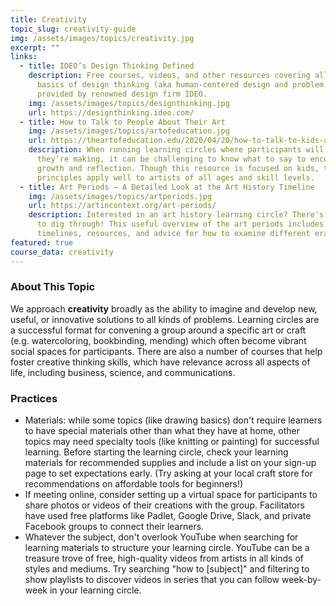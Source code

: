 ```yaml
---
title: Creativity
topic_slug: creativity-guide
img: /assets/images/topics/creativity.jpg
excerpt: ""
links:
  - title: IDEO’s Design Thinking Defined
    description: Free courses, videos, and other resources covering all of the
      basics of design thinking (aka human-centered design and problem solving),
      provided by renowned design firm IDEO.
    img: /assets/images/topics/designthinking.jpg
    url: https://designthinking.ideo.com/
  - title: How to Talk to People About Their Art
    img: /assets/images/topics/artofeducation.jpg
    url: https://theartofeducation.edu/2020/04/20/how-to-talk-to-kids-about-their-art
    description: When running learning circles where participants will show what
      they’re making, it can be challenging to know what to say to encourage
      growth and reflection. Though this resource is focused on kids, the
      principles apply well to artists of all ages and skill levels.
  - title: Art Periods – A Detailed Look at the Art History Timeline
    img: /assets/images/topics/artperiods.jpg
    url: https://artincontext.org/art-periods/
    description: Interested in an art history learning circle? There's a lot of it
      to dig through! This useful overview of the art periods includes
      timelines, resources, and advice for how to examine different eras.
featured: true
course_data: creativity
---
```

### About This Topic

We approach **creativity** broadly as the ability to imagine and develop new, useful, or innovative solutions to all kinds of problems. Learning circles are a successful format for convening a group around a specific art or craft (e.g. watercoloring, bookbinding, mending) which often become vibrant social spaces for participants. There are also a number of courses that help foster creative thinking skills, which have relevance across all aspects of life, including business, science, and communications.

### Practices

* Materials: while some topics (like drawing basics) don't require learners to have special materials other than what they have at home, other topics may need specialty tools (like knitting or painting) for successful learning. Before starting the learning circle, check your learning materials for recommended supplies and include a list on your sign-up page to set expectations early. (Try asking at your local craft store for recommendations on affordable tools for beginners!)
* If meeting online, consider setting up a virtual space for participants to share photos or videos of their creations with the group. Facilitators have used free platforms like Padlet, Google Drive, Slack, and private Facebook groups to connect their learners. 
* Whatever the subject, don't overlook YouTube when searching for learning materials to structure your learning circle. YouTube can be a treasure trove of free, high-quality videos from artists in all kinds of styles and mediums. Try searching "how to \[subject]" and filtering to show playlists to discover videos in series that you can follow week-by-week in your learning circle.
